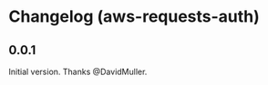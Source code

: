 Changelog (aws-requests-auth)
==================

0.0.1
-------------
Initial version. Thanks @DavidMuller.